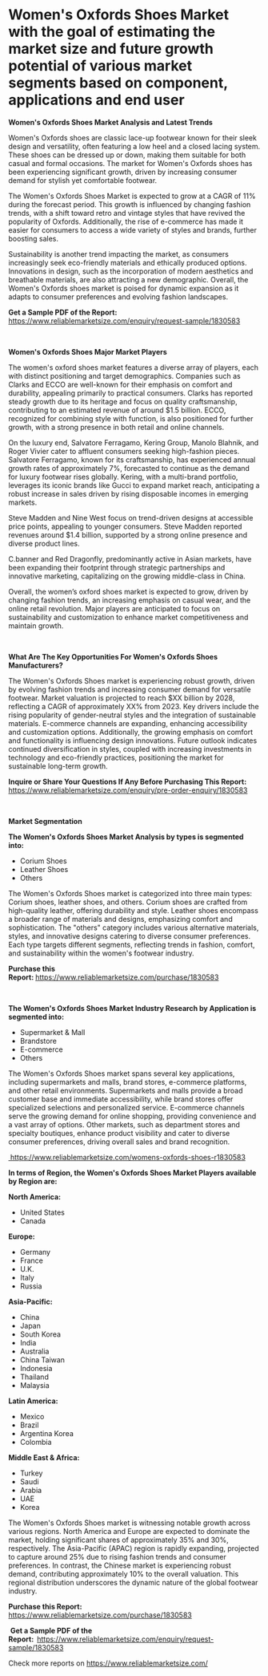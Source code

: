 <p><h1>Women's Oxfords Shoes Market with the goal of estimating the market size and future growth potential of various market segments based on component, applications and end user</h1></p><p><strong>Women's Oxfords Shoes Market Analysis and Latest Trends</strong></p>
<p><p>Women's Oxfords shoes are classic lace-up footwear known for their sleek design and versatility, often featuring a low heel and a closed lacing system. These shoes can be dressed up or down, making them suitable for both casual and formal occasions. The market for Women's Oxfords shoes has been experiencing significant growth, driven by increasing consumer demand for stylish yet comfortable footwear. </p><p>The Women's Oxfords Shoes Market is expected to grow at a CAGR of 11% during the forecast period. This growth is influenced by changing fashion trends, with a shift toward retro and vintage styles that have revived the popularity of Oxfords. Additionally, the rise of e-commerce has made it easier for consumers to access a wide variety of styles and brands, further boosting sales.</p><p>Sustainability is another trend impacting the market, as consumers increasingly seek eco-friendly materials and ethically produced options. Innovations in design, such as the incorporation of modern aesthetics and breathable materials, are also attracting a new demographic. Overall, the Women's Oxfords shoes market is poised for dynamic expansion as it adapts to consumer preferences and evolving fashion landscapes.</p></p>
<p><strong>Get a Sample PDF of the Report:&nbsp;</strong> <a href="https://www.reliablemarketsize.com/enquiry/request-sample/1830583?utm_campaign=3169&utm_medium=2&utm_source=Github&utm_content=ia&utm_term=04042025&utm_id=womens-oxfords-shoes">https://www.reliablemarketsize.com/enquiry/request-sample/1830583</a></p>
<p>&nbsp;</p>
<p><strong>Women's Oxfords Shoes Major Market Players</strong></p>
<p><p>The women's oxford shoes market features a diverse array of players, each with distinct positioning and target demographics. Companies such as Clarks and ECCO are well-known for their emphasis on comfort and durability, appealing primarily to practical consumers. Clarks has reported steady growth due to its heritage and focus on quality craftsmanship, contributing to an estimated revenue of around $1.5 billion. ECCO, recognized for combining style with function, is also positioned for further growth, with a strong presence in both retail and online channels.</p><p>On the luxury end, Salvatore Ferragamo, Kering Group, Manolo Blahnik, and Roger Vivier cater to affluent consumers seeking high-fashion pieces. Salvatore Ferragamo, known for its craftsmanship, has experienced annual growth rates of approximately 7%, forecasted to continue as the demand for luxury footwear rises globally. Kering, with a multi-brand portfolio, leverages its iconic brands like Gucci to expand market reach, anticipating a robust increase in sales driven by rising disposable incomes in emerging markets.</p><p>Steve Madden and Nine West focus on trend-driven designs at accessible price points, appealing to younger consumers. Steve Madden reported revenues around $1.4 billion, supported by a strong online presence and diverse product lines. </p><p>C.banner and Red Dragonfly, predominantly active in Asian markets, have been expanding their footprint through strategic partnerships and innovative marketing, capitalizing on the growing middle-class in China.</p><p>Overall, the women’s oxford shoes market is expected to grow, driven by changing fashion trends, an increasing emphasis on casual wear, and the online retail revolution. Major players are anticipated to focus on sustainability and customization to enhance market competitiveness and maintain growth.</p></p>
<p>&nbsp;</p>
<p><strong>What Are The Key Opportunities For Women's Oxfords Shoes Manufacturers?</strong></p>
<p><p>The Women's Oxfords Shoes market is experiencing robust growth, driven by evolving fashion trends and increasing consumer demand for versatile footwear. Market valuation is projected to reach $XX billion by 2028, reflecting a CAGR of approximately XX% from 2023. Key drivers include the rising popularity of gender-neutral styles and the integration of sustainable materials. E-commerce channels are expanding, enhancing accessibility and customization options. Additionally, the growing emphasis on comfort and functionality is influencing design innovations. Future outlook indicates continued diversification in styles, coupled with increasing investments in technology and eco-friendly practices, positioning the market for sustainable long-term growth.</p></p>
<p><strong>Inquire or Share Your Questions If Any Before Purchasing This Report:</strong> <a href="https://www.reliablemarketsize.com/enquiry/pre-order-enquiry/1830583?utm_campaign=3169&utm_medium=2&utm_source=Github&utm_content=ia&utm_term=04042025&utm_id=womens-oxfords-shoes">https://www.reliablemarketsize.com/enquiry/pre-order-enquiry/1830583</a></p>
<p>&nbsp;</p>
<p><strong>Market Segmentation</strong></p>
<p><strong>The Women's Oxfords Shoes Market Analysis by types is segmented into:</strong></p>
<p><ul><li>Corium Shoes</li><li>Leather Shoes</li><li>Others</li></ul></p>
<p><p>The Women's Oxfords Shoes market is categorized into three main types: Corium shoes, leather shoes, and others. Corium shoes are crafted from high-quality leather, offering durability and style. Leather shoes encompass a broader range of materials and designs, emphasizing comfort and sophistication. The "others" category includes various alternative materials, styles, and innovative designs catering to diverse consumer preferences. Each type targets different segments, reflecting trends in fashion, comfort, and sustainability within the women's footwear industry.</p></p>
<p><strong>Purchase this Report:&nbsp;</strong><a href="https://www.reliablemarketsize.com/purchase/1830583?utm_campaign=3169&utm_medium=2&utm_source=Github&utm_content=ia&utm_term=04042025&utm_id=womens-oxfords-shoes">https://www.reliablemarketsize.com/purchase/1830583</a></p>
<p>&nbsp;</p>
<p><strong>The Women's Oxfords Shoes Market Industry Research by Application is segmented into:</strong></p>
<p><ul><li>Supermarket & Mall</li><li>Brandstore</li><li>E-commerce</li><li>Others</li></ul></p>
<p><p>The Women's Oxfords Shoes market spans several key applications, including supermarkets and malls, brand stores, e-commerce platforms, and other retail environments. Supermarkets and malls provide a broad customer base and immediate accessibility, while brand stores offer specialized selections and personalized service. E-commerce channels serve the growing demand for online shopping, providing convenience and a vast array of options. Other markets, such as department stores and specialty boutiques, enhance product visibility and cater to diverse consumer preferences, driving overall sales and brand recognition.</p></p>
<p><a href="https://www.reliablemarketsize.com/womens-oxfords-shoes-r1830583?utm_campaign=3169&utm_medium=2&utm_source=Github&utm_content=ia&utm_term=04042025&utm_id=womens-oxfords-shoes">&nbsp;https://www.reliablemarketsize.com/womens-oxfords-shoes-r1830583</a></p>
<p><strong>In terms of Region, the Women's Oxfords Shoes Market Players available by Region are:</strong></p>
<p>
    <p> <strong> North America: </strong>
        <ul>
            <li>United States</li>
            <li>Canada</li>
        </ul>
        </p> 
    <p> <strong> Europe: </strong>
        <ul>
            <li>Germany</li>
            <li>France</li>
            <li>U.K.</li>
            <li>Italy</li>
            <li>Russia</li>
        </ul>
        </p> 
    <p> <strong> Asia-Pacific: </strong>
        <ul>
            <li>China</li>
            <li>Japan</li>
            <li>South Korea</li>
            <li>India</li>
            <li>Australia</li>
            <li>China Taiwan</li>
            <li>Indonesia</li>
            <li>Thailand</li>
            <li>Malaysia</li>
        </ul>
        </p> 
    <p> <strong> Latin America: </strong>
        <ul>
            <li>Mexico</li>
            <li>Brazil</li>
            <li>Argentina Korea</li>
            <li>Colombia</li>
        </ul>
        </p> 
    <p> <strong> Middle East & Africa: </strong>
        <ul>
            <li>Turkey</li>
            <li>Saudi</li>
            <li>Arabia</li>
            <li>UAE</li>
            <li>Korea</li>
        </ul>
    </p>
    </p>
<p><p>The Women's Oxfords Shoes market is witnessing notable growth across various regions. North America and Europe are expected to dominate the market, holding significant shares of approximately 35% and 30%, respectively. The Asia-Pacific (APAC) region is rapidly expanding, projected to capture around 25% due to rising fashion trends and consumer preferences. In contrast, the Chinese market is experiencing robust demand, contributing approximately 10% to the overall valuation. This regional distribution underscores the dynamic nature of the global footwear industry.</p></p>
<p><strong>Purchase this Report: </strong><a href="https://www.reliablemarketsize.com/purchase/1830583?utm_campaign=3169&utm_medium=2&utm_source=Github&utm_content=ia&utm_term=04042025&utm_id=womens-oxfords-shoes">https://www.reliablemarketsize.com/purchase/1830583</a></p>
<p>&nbsp;<strong>Get a Sample PDF of the Report:&nbsp;&nbsp;</strong><a href="https://www.reliablemarketsize.com/enquiry/request-sample/1830583?utm_campaign=3169&utm_medium=2&utm_source=Github&utm_content=ia&utm_term=04042025&utm_id=womens-oxfords-shoes">https://www.reliablemarketsize.com/enquiry/request-sample/1830583</a></p>
<p><strong></strong></p>
<p>Check more reports on <a href="https://www.reliablemarketsize.com/?utm_campaign=3169&utm_medium=2&utm_source=Github&utm_content=ia&utm_term=04042025&utm_id=womens-oxfords-shoes">https://www.reliablemarketsize.com/</a></p>